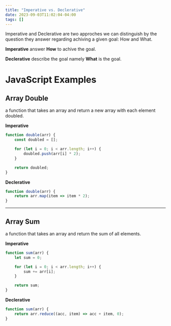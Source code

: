 ```yaml
---
title: "Imperative vs. Declerative"
date: 2023-09-03T11:02:04-04:00
tags: []
---
```


Imperative and Declerative are two approches we can distinguish by the question
they answer regarding achiving a given goal: How and What.

**Imperative** answer **How** to achive the goal.

**Declerative** describe the goal namely **What** is the goal.

# JavaScript Examples

## Array Double

a function that takes an array and return a new array with each element doubled.

**Imperative**

```javascript
function double(arr) {
	const doubled = [];

	for (let i = 0; i < arr.length; i++) {
		doubled.push(arr[i] * 2);
	}

	return doubled;
}
```

**Declerative**

```javascript
function double(arr) {
	return arr.map(item => item * 2);
}
```

---

## Array Sum

a function that takes an array and return the sum of all elements.

**Imperative**

```javascript
function sum(arr) {
	let sum = 0;

	for (let i = 0; i < arr.length; i++) {
		sum += arr[i];
	}

	return sum;
}
```

**Declerative**

```javascript
function sum(arr) {
	return arr.reduce((acc, item) => acc + item, 0);
}
```
